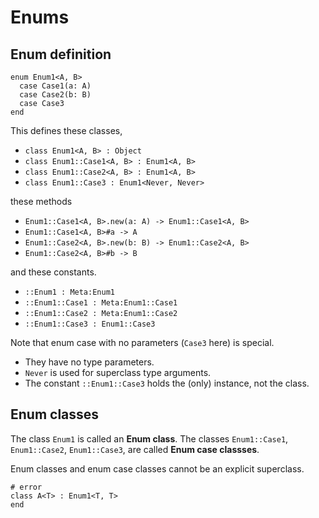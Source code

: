 # Enums

## Enum definition

```
enum Enum1<A, B>
  case Case1(a: A)
  case Case2(b: B)
  case Case3
end
```

This defines these classes,

- `class Enum1<A, B> : Object`
- `class Enum1::Case1<A, B> : Enum1<A, B>`
- `class Enum1::Case2<A, B> : Enum1<A, B>`
- `class Enum1::Case3 : Enum1<Never, Never>`

these methods

- `Enum1::Case1<A, B>.new(a: A) -> Enum1::Case1<A, B>`
- `Enum1::Case1<A, B>#a -> A`
- `Enum1::Case2<A, B>.new(b: B) -> Enum1::Case2<A, B>`
- `Enum1::Case2<A, B>#b -> B`

and these constants.

- `::Enum1 : Meta:Enum1`
- `::Enum1::Case1 : Meta:Enum1::Case1`
- `::Enum1::Case2 : Meta:Enum1::Case2`
- `::Enum1::Case3 : Enum1::Case3`

Note that enum case with no parameters (`Case3` here) is special.

- They have no type parameters.
- `Never` is used for superclass type arguments.
- The constant `::Enum1::Case3` holds the (only) instance, not the class.

## Enum classes

The class `Enum1` is called an **Enum class**. The classes `Enum1::Case1`, `Enum1::Case2`, `Enum1::Case3`, are called **Enum case classses**.

Enum classes and enum case classes cannot be an explicit superclass.

```
# error
class A<T> : Enum1<T, T>
end
```
